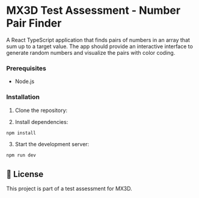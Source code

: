 # MX3D Test Assessment - Number Pair Finder

A React TypeScript application that finds pairs of numbers in an array that sum up to a target value. The app should provide an interactive interface to generate random numbers and visualize the pairs with color coding.

### Prerequisites

- Node.js

### Installation

1. Clone the repository:

2. Install dependencies:
```bash
npm install
```

3. Start the development server:
```bash
npm run dev
```

## 📄 License

This project is part of a test assessment for MX3D.